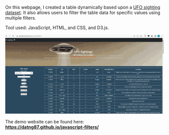 On this webpage, I created a table dynamically based upon a [UFO sighting dataset](static/js/data.js). It also allows users to filter the table data for specific values using multiple filters.

Tool used: JavaScript, HTML, and CSS, and D3.js.

![alt text](static/images/jsfilter.gif)

The demo website can be found here: <strong> https://datng87.github.io/javascript-filters/ </strong>
